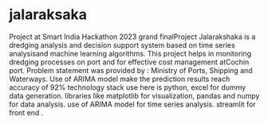 # jalaraksaka 
Project at Smart India Hackathon 2023 grand finalProject 
Jalarakshaka is a dredging analysis and decision support system based on time series analysisand machine learning algorithms. This project helps in monitoring dredging processes on port and for effective cost management atCochin port. Problem statement was provided by : Ministry of Ports, Shipping and Waterways. Use of ARIMA model make the prediction results reach accuracy of 92% 
technology stack use here is python, excel for dummy data generation. libraries like matplotlib for visualization, pandas and numpy for data analysis. use of ARIMA model for time series analysis. streamlit for front end .  
